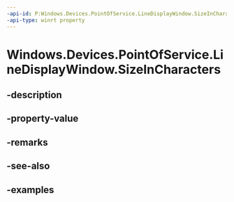```yaml
---
-api-id: P:Windows.Devices.PointOfService.LineDisplayWindow.SizeInCharacters
-api-type: winrt property
---
```


<!-- Property syntax.
public Size SizeInCharacters { get; }
-->

# Windows.Devices.PointOfService.LineDisplayWindow.SizeInCharacters

## -description

## -property-value

## -remarks

## -see-also

## -examples

